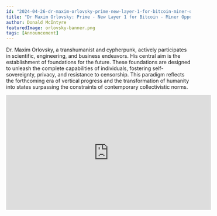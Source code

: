 ```yaml
---
id: "2024-04-26-dr-maxim-orlovsky-prime-new-layer-1-for-bitcoin-miner-opportunities-en"
title: "Dr Maxim Orlovsky: Prime - New Layer 1 for Bitcoin - Miner Opportunities"
author: Donald McIntyre
featuredImage: orlovsky-banner.png
tags: [Announcement]
---
```


Dr. Maxim Orlovsky, a transhumanist and cypherpunk, actively participates in scientific, engineering, and business endeavors. His central aim is the establishment of foundations for the future. These foundations are designed to unleash the complete capabilities of individuals, fostering self-sovereignty, privacy, and resistance to censorship.  This paradigm reflects the forthcoming era of vertical progress and the transformation of humanity into states surpassing the constraints of contemporary collectivistic norms.

<iframe width="560" height="315" src="https://www.youtube.com/embed/vHsAJXSpfzU?si=ibxPaAyugWKwBObN" title="YouTube video player" frameborder="0" allow="accelerometer; autoplay; clipboard-write; encrypted-media; gyroscope; picture-in-picture; web-share" allowfullscreen></iframe>
